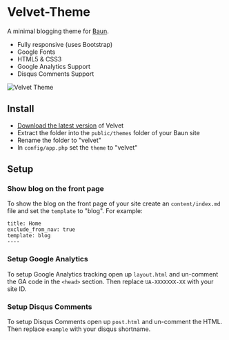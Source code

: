 # Velvet-Theme
A minimal blogging theme for [Baun](http://bauncms.com).

* Fully responsive (uses Bootstrap)
* Google Fonts
* HTML5 & CSS3
* Google Analytics Support
* Disqus Comments Support

![Velvet Theme](http://f.cl.ly/items/0r0D060E2r1a2F1V2E1f/w92qfiHoe2DkQAAAABJRU5ErkJggg==.png)

## Install

* [Download the latest version](https://github.com/BaunCMS/Velvet-Theme/releases) of Velvet
* Extract the folder into the `public/themes` folder of your Baun site
* Rename the folder to "velvet"
* In `config/app.php` set the `theme` to "velvet"

## Setup

### Show blog on the front page

To show the blog on the front page of your site create an `content/index.md` file and set
the `template` to "blog". For example:

    title: Home
    exclude_from_nav: true
    template: blog
    ----

### Setup Google Analytics

To setup Google Analytics tracking open up `layout.html` and un-comment the GA code in the `<head>` section.
Then replace `UA-XXXXXXX-XX` with your site ID.

### Setup Disqus Comments

To setup Disqus Comments open up `post.html` and un-comment the HTML. Then replace `example` with your disqus shortname.
